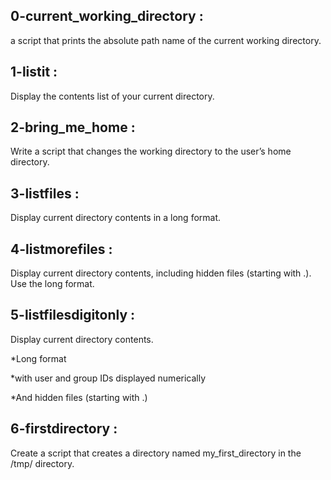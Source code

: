 ## 0-current_working_directory :

a script that prints the absolute path name of the current working directory.

## 1-listit :

Display the contents list of your current directory.

## 2-bring_me_home :

Write a script that changes the working directory to the user’s home directory.

## 3-listfiles :

Display current directory contents in a long format.

## 4-listmorefiles :

Display current directory contents, including hidden files (starting with .). Use the long format.

## 5-listfilesdigitonly :

Display current directory contents.



 *Long format



 *with user and group IDs displayed numerically



 *And hidden files (starting with .)



## 6-firstdirectory :

Create a script that creates a directory named my_first_directory in the /tmp/ directory.



